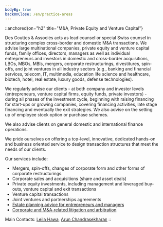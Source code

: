 ```yaml
---
bodyBg: true
backOnClose: /en/practice-areas
---
```


::anchored{on="h2" title="M&A, Private Equity and Venture Capital"}

Des Gouttes & Associés acts as lead counsel or special Swiss counsel in structuring complex cross-border and domestic M&A transactions. We advise large multinational companies, private equity and venture capital funds, family offices, directors, managers as well as individual entrepreneurs and investors in domestic and cross-border acquisitions, LBOs, MBOs, MBIs, mergers, corporate restructurings, divestitures, spin-offs, and joint ventures in all industry sectors (e.g., banking and financial services, telecom, IT, multimedia, education life science and healthcare, biotech, hotel, real estate, luxury goods, defense technologies).

We regularly advise our clients - at both company and investor levels (entrepreneurs, venture capital firms, equity funds, private investors) - during all phases of the investment cycle, beginning with raising financing for start-ups or growing companies, covering financing activities, late stage financing and eventually the exit strategies. We also advise on the setting up of employee stock option or purchase schemes.

We also advise clients on general domestic and international finance operations.

We pride ourselves on offering a top-level, innovative, dedicated hands-on and business oriented service to design transaction structures that meet the needs of our clients.

Our services include:

- Mergers, spin-offs, changes of corporate form and other forms of corporate restructurings
- Corporate sales and acquisitions (share and asset deals)
- Private equity investments, including management and leveraged buy-outs, venture capital and exit transactions
- Venture capital transactions
- Joint ventures and partnerships agreements
- [Estate planning advice for entrepreneurs and managers](/en/practice-areas/private-clients)
- [Corporate and M&A-related litigation and arbitration](/en/practice-areas/litigation-arbitration)

Main Contacts: [Leila Hawa](/en/team/lh), [Arun Chandrasekharan](/en/team/ac)
::
